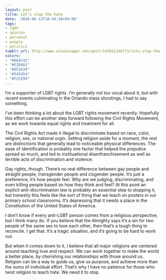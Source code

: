 ```yaml
---
layout: post
title: Let’s stop the hate
date: '2016-06-13T18:44:38+09:00'
tags:
- lgbt
- opinion
- personal
- people
- politics
tumblr_url: http://www.alexonsager.net/post/145851246773/lets-stop-the-hate
colors:
- "#D64C42"
- "#E3D4A1"
- "#D51E20"
- "#545454"
- "#F2CE99"
---
```


<p>I&rsquo;m a supporter of LGBT rights. I&rsquo;m generally not too vocal about it, but with recent events culminating in the Orlando mass shootings, I had to say something.</p>

<p>I&rsquo;ve been thinking a lot about the LGBT rights movement recently. Hopefully this effort can be another step forward following the Civil Rights Movement, as we work towards equal rights and treatment for all.</p>

<!-- more -->

<p>The Civil Rights Act made it illegal to discriminate based on race, color, religion, sex, or national orgin. Setting religion aside for a moment, the rest are distinctions that generally lead to noticeable physical differences. The ease of identification is probably one factor that helped the prejudice spread so much, and led to instituational disenfranchisement as well as terrible acts of discrimination and violence.</p>

<p>Gay rights, though. There&rsquo;s no real difference between gay people and straight people, transgender people and cisgender people. It&rsquo;s just a preference; it&rsquo;s how people feel. Why are we judging, discriminating, and even killing people based on how they think and feel? At this point an explicit anti-discrimination law is probably an essential step to stopping it, but honestly this feels like the sort of thing that we teach on posters in our primary school classrooms. It&rsquo;s depressing that it needs a place in the Constitution of the United States of America.</p>

<p>I don&rsquo;t know if every anti-LGBT person comes from a religious perspective, but I think many do. If you believe that the Almighty says it&rsquo;s a sin for two people of the same sex to love each other, then that&rsquo;s a tough thing to reconcile. I get that. It&rsquo;s a tragic situation, and it&rsquo;s going to be hard to work out.</p>

<p>But when it comes down to it, I believe that all major religions are centered around teaching love and respect. We can work together to make the world a better place, by cherishing our relationships with those around us. Religion can be a way to guide us, give us purpose, and achieve more than the sums of individual effort. That&rsquo;s why I have no patience for those who twist religion to teach hate. We need it to stop.</p>
